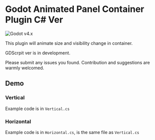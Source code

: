 # Godot Animated Panel Container Plugin C# Ver

![Godot v4.x](https://img.shields.io/badge/Godot-v4.x-%23478cbf?logo=godot-engine&logoColor=white&style=flat-square) 

This plugin will animate size and visibility change in container.

GDScrpit ver is in development.

Please submit any issues you found. Contribution and suggestions are warmly welcomed.

## Demo
### Vertical
Example code is in `Vertical.cs`

### Horizontal
Example code is in `Horizontal.cs`, is the same file as `Vertical.cs`
